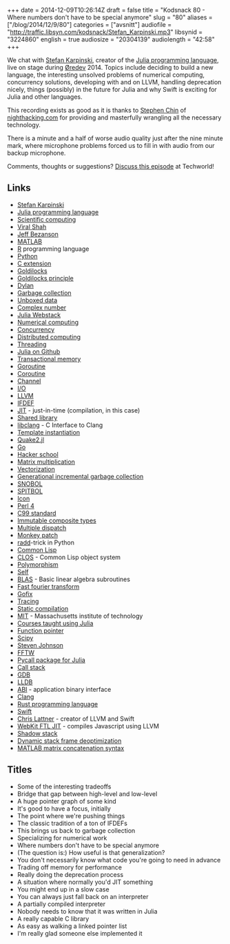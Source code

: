 +++
date = 2014-12-09T10:26:14Z
draft = false
title = "Kodsnack 80 - Where numbers don't have to be special anymore"
slug = "80"
aliases = ["/blog/2014/12/9/80"]
categories = ["avsnitt"]
audiofile = "http://traffic.libsyn.com/kodsnack/Stefan_Karpinski.mp3"
libsynid = "3224860"
english = true
audiosize = "20304139"
audiolength = "42:58"
+++

We chat with [Stefan Karpinski](http://karpinski.org/), creator of the [Julia programming language](http://julialang.org/), live on stage during [Øredev](http://www.oredev.org) 2014. Topics include deciding to build a new language, the interesting unsolved problems of numerical computing, concurrency solutions, developing with and on LLVM, handling deprecation nicely, things (possibly) in the future for Julia and why Swift is exciting for Julia and other languages.

This recording exists as good as it is thanks to [Stephen Chin](http://steveonjava.com/) of [nighthacking.com](http://nighthacking.com/) for providing and masterfully wrangling all the necessary technology.

There is a minute and a half of worse audio quality just after the nine minute mark, where microphone problems forced us to fill in with audio from our backup microphone.

Comments, thoughts or suggestions? [Discuss this episode](http://techworld.idg.se/2.2524/1.599981/) at Techworld!

## Links ##
* [Stefan Karpinski](http://karpinski.org/)
* [Julia programming language](http://julialang.org/)
* [Scientific computing](http://en.wikipedia.org/wiki/Computational_science)
* [Viral Shah](https://twitter.com/viral_b_shah)
* [Jeff Bezanson](https://twitter.com/jeffbezanson)
* [MATLAB](http://en.wikipedia.org/wiki/MATLAB)
* [R](http://en.wikipedia.org/wiki/R_%28programming_language%29) programming language
* [Python](http://en.wikipedia.org/wiki/Python_%28programming_language%29)
* [C extension](https://docs.python.org/2/extending/extending.html)
* [Goldilocks](http://en.wikipedia.org/wiki/The_Story_of_the_Three_Bears)
* [Goldilocks principle](http://en.wikipedia.org/wiki/Goldilocks_principle)
* [Dylan](http://en.wikipedia.org/wiki/Dylan_%28programming_language%29)
* [Garbage collection](http://en.wikipedia.org/wiki/Garbage_collection_%28computer_science%29)
* [Unboxed data](http://en.wikipedia.org/wiki/Object_type_%28object-oriented_programming%29#Unboxing)
* [Complex number](http://en.wikipedia.org/wiki/Complex_number)
* [Julia Webstack](http://juliawebstack.org/)
* [Numerical computing](http://en.wikipedia.org/wiki/Numerical_analysis)
* [Concurrency](http://en.wikipedia.org/wiki/Concurrency_%28computer_science%29)
* [Distributed computing](http://en.wikipedia.org/wiki/Distributed_computing)
* [Threading](http://en.wikipedia.org/wiki/Thread_%28computing%29)
* [Julia on Github](https://github.com/JuliaLang/julia)
* [Transactional memory](http://en.wikipedia.org/wiki/Transactional_memory)
* [Goroutine](https://gobyexample.com/goroutines)
* [Coroutine](http://en.wikipedia.org/wiki/Coroutine)
* [Channel](http://en.wikipedia.org/wiki/Channel_%28programming%29)
* [I/O](http://en.wikipedia.org/wiki/Input/output)
* [LLVM](http://llvm.org/)
* [IFDEF](http://en.wikipedia.org/wiki/C_preprocessor#Conditional_compilation)
* [JIT](http://en.wikipedia.org/wiki/Just-in-time_compilation)  - just-in-time (compilation, in this case)
* [Shared library](http://en.wikipedia.org/wiki/Library_%28computing%29#Shared_libraries)
* [libclang](http://clang.llvm.org/doxygen/group__CINDEX.html) - C Interface to Clang
* [Template instantiation](https://gcc.gnu.org/onlinedocs/gcc/Template-Instantiation.html)
* [Quake2.jl](https://github.com/jayschwa/Quake2.jl)
* [Go](http://golang.org/)
* [Hacker school](https://www.hackerschool.com/)
* [Matrix multiplication](http://en.wikipedia.org/wiki/Matrix_multiplication)
* [Vectorization](http://en.wikipedia.org/wiki/Vectorization)
* [Generational incremental garbage collection](http://stackoverflow.com/questions/5092134/whats-the-difference-between-generational-and-incremental-garbage-collection/5092380#5092380)
* [SNOBOL](http://en.wikipedia.org/wiki/SNOBOL)
* [SPITBOL](http://en.wikipedia.org/wiki/SPITBOL_compiler)
* [Icon](http://en.wikipedia.org/wiki/Icon_%28programming_language%29)
* [Perl 4](http://en.wikipedia.org/wiki/Perl#Early_versions)
* [C99 standard](http://en.wikipedia.org/wiki/C99)
* [Immutable composite types](http://julia.readthedocs.org/en/latest/manual/types/#immutable-composite-types)
* [Multiple dispatch](http://en.wikipedia.org/wiki/Multiple_dispatch)
* [Monkey patch](http://en.wikipedia.org/wiki/Monkey_patch)
* [radd](http://stackoverflow.com/questions/5082190/help-with-add)-trick in Python
* [Common Lisp](http://en.wikipedia.org/wiki/Common_Lisp)
* [CLOS](http://en.wikipedia.org/wiki/Common_Lisp_Object_System) - Common Lisp object system
* [Polymorphism](http://en.wikipedia.org/wiki/Polymorphism_%28computer_science%29)
* [Self](http://en.wikipedia.org/wiki/Self_%28programming_language%29)
* [BLAS](http://docs.julialang.org/en/release-0.1/stdlib/blas/)  - Basic linear algebra subroutines
* [Fast fourier transform](http://en.wikipedia.org/wiki/Fast_Fourier_transform)
* [Gofix](http://blog.golang.org/introducing-gofix)
* [Tracing](http://en.wikipedia.org/wiki/Tracing_%28software%29)
* [Static compilation](http://en.wikipedia.org/wiki/Static_build)
* [MIT](http://en.wikipedia.org/wiki/Massachusetts_Institute_of_Technology)  - Massachusetts institute of technology
* [Courses taught using Julia](http://julialang.org/teaching/)
* [Function pointer](http://en.wikipedia.org/wiki/Function_pointer)
* [Scipy](http://www.scipy.org/)
* [Steven Johnson](http://math.mit.edu/~stevenj/)
* [FFTW](http://www.fftw.org/)
* [Pycall package for Julia](https://github.com/stevengj/PyCall.jl)
* [Call stack](http://en.wikipedia.org/wiki/Call_stack)
* [GDB](http://www.gnu.org/software/gdb/)
* [LLDB](http://lldb.llvm.org/)
* [ABI](http://en.wikipedia.org/wiki/Application_binary_interface)  - application binary interface
* [Clang](http://clang.llvm.org/)
* [Rust programming language](http://www.rust-lang.org/)
* [Swift](https://developer.apple.com/swift/)
* [Chris Lattner](http://nondot.org/sabre/) - creator of LLVM and Swift
* [WebKit FTL JIT](https://www.webkit.org/blog/3362/introducing-the-webkit-ftl-jit/) - compiles Javascript using LLVM
* [Shadow stack](http://llvm.org/docs/GarbageCollection.html#about-the-shadow-stack)
* [‎Dynamic stack frame deoptimization](http://www.cs.ucsb.edu/~urs/oocsb/papers/pldi92.pdf)
* [MATLAB matrix concatenation syntax](http://www.tutorialspoint.com/matlab/matlab_matrix_concatenation.htm)

## Titles ##
* Some of the interesting tradeoffs
* Bridge that gap between high-level and low-level
* A huge pointer graph of some kind
* It's good to have a focus, initially
* The point where we're pushing things
* The classic tradition of a ton of IFDEFs
* This brings us back to garbage collection
* Specializing for numerical work
* Where numbers don't have to be special anymore
* (The question is:) How useful is that generalization?
* You don't necessarily know what code you're going to need in advance
* Trading off memory for performance
* Really doing the deprecation process
* A situation where normally you'd JIT something
* You might end up in a slow case
* You can always just fall back on an interpreter
* A partially compiled interpreter
* Nobody needs to know that it was written in Julia
* A really capable C library
* As easy as walking a linked pointer list
* I'm really glad someone else implemented it